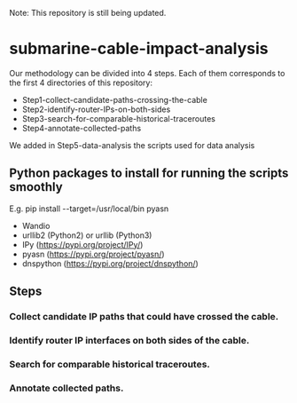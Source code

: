 Note: This repository is still being updated.  

# submarine-cable-impact-analysis

Our methodology can be divided into 4 steps. Each of them corresponds to the first 4 directories of this repository:  
* Step1-collect-candidate-paths-crossing-the-cable
* Step2-identify-router-IPs-on-both-sides
* Step3-search-for-comparable-historical-traceroutes
* Step4-annotate-collected-paths

We added in Step5-data-analysis the scripts used for data analysis

## Python packages to install for running the scripts smoothly
E.g. pip install --target=/usr/local/bin pyasn
* Wandio
* urllib2 (Python2) or urllib (Python3)
* IPy (https://pypi.org/project/IPy/)
* pyasn (https://pypi.org/project/pyasn/)
* dnspython (https://pypi.org/project/dnspython/)
 
 
## Steps 
### Collect candidate IP paths that could have crossed the cable.




### Identify router IP interfaces on both sides of the cable.




### Search for comparable historical traceroutes.




### Annotate collected paths.
